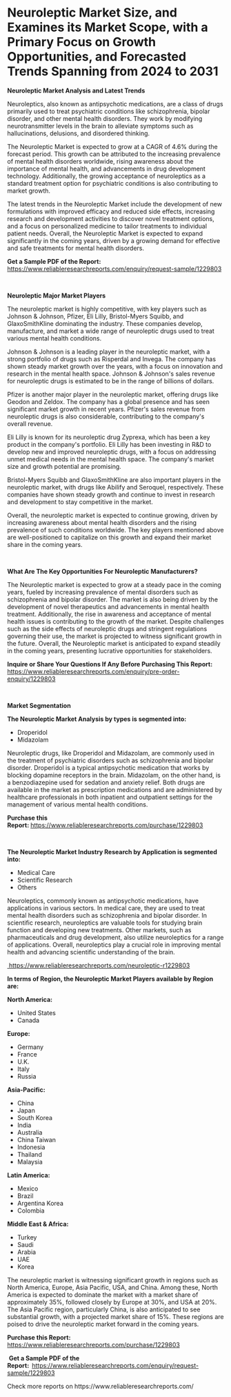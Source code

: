 <p><h1>Neuroleptic Market Size, and Examines its Market Scope, with a Primary Focus on Growth Opportunities, and Forecasted Trends Spanning from 2024 to 2031</h1></p><p><strong>Neuroleptic Market Analysis and Latest Trends</strong></p>
<p><p>Neuroleptics, also known as antipsychotic medications, are a class of drugs primarily used to treat psychiatric conditions like schizophrenia, bipolar disorder, and other mental health disorders. They work by modifying neurotransmitter levels in the brain to alleviate symptoms such as hallucinations, delusions, and disordered thinking.</p><p>The Neuroleptic Market is expected to grow at a CAGR of 4.6% during the forecast period. This growth can be attributed to the increasing prevalence of mental health disorders worldwide, rising awareness about the importance of mental health, and advancements in drug development technology. Additionally, the growing acceptance of neuroleptics as a standard treatment option for psychiatric conditions is also contributing to market growth.</p><p>The latest trends in the Neuroleptic Market include the development of new formulations with improved efficacy and reduced side effects, increasing research and development activities to discover novel treatment options, and a focus on personalized medicine to tailor treatments to individual patient needs. Overall, the Neuroleptic Market is expected to expand significantly in the coming years, driven by a growing demand for effective and safe treatments for mental health disorders.</p></p>
<p><strong>Get a Sample PDF of the Report:&nbsp;</strong> <a href="https://www.reliableresearchreports.com/enquiry/request-sample/1229803">https://www.reliableresearchreports.com/enquiry/request-sample/1229803</a></p>
<p>&nbsp;</p>
<p><strong>Neuroleptic Major Market Players</strong></p>
<p><p>The neuroleptic market is highly competitive, with key players such as Johnson & Johnson, Pfizer, Eli Lilly, Bristol-Myers Squibb, and GlaxoSmithKline dominating the industry. These companies develop, manufacture, and market a wide range of neuroleptic drugs used to treat various mental health conditions.</p><p>Johnson & Johnson is a leading player in the neuroleptic market, with a strong portfolio of drugs such as Risperdal and Invega. The company has shown steady market growth over the years, with a focus on innovation and research in the mental health space. Johnson & Johnson's sales revenue for neuroleptic drugs is estimated to be in the range of billions of dollars.</p><p>Pfizer is another major player in the neuroleptic market, offering drugs like Geodon and Zeldox. The company has a global presence and has seen significant market growth in recent years. Pfizer's sales revenue from neuroleptic drugs is also considerable, contributing to the company's overall revenue.</p><p>Eli Lilly is known for its neuroleptic drug Zyprexa, which has been a key product in the company's portfolio. Eli Lilly has been investing in R&D to develop new and improved neuroleptic drugs, with a focus on addressing unmet medical needs in the mental health space. The company's market size and growth potential are promising.</p><p>Bristol-Myers Squibb and GlaxoSmithKline are also important players in the neuroleptic market, with drugs like Abilify and Seroquel, respectively. These companies have shown steady growth and continue to invest in research and development to stay competitive in the market.</p><p>Overall, the neuroleptic market is expected to continue growing, driven by increasing awareness about mental health disorders and the rising prevalence of such conditions worldwide. The key players mentioned above are well-positioned to capitalize on this growth and expand their market share in the coming years.</p></p>
<p>&nbsp;</p>
<p><strong>What Are The Key Opportunities For Neuroleptic Manufacturers?</strong></p>
<p><p>The Neuroleptic market is expected to grow at a steady pace in the coming years, fueled by increasing prevalence of mental disorders such as schizophrenia and bipolar disorder. The market is also being driven by the development of novel therapeutics and advancements in mental health treatment. Additionally, the rise in awareness and acceptance of mental health issues is contributing to the growth of the market. Despite challenges such as the side effects of neuroleptic drugs and stringent regulations governing their use, the market is projected to witness significant growth in the future. Overall, the Neuroleptic market is anticipated to expand steadily in the coming years, presenting lucrative opportunities for stakeholders.</p></p>
<p><strong>Inquire or Share Your Questions If Any Before Purchasing This Report:</strong> <a href="https://www.reliableresearchreports.com/enquiry/pre-order-enquiry/1229803">https://www.reliableresearchreports.com/enquiry/pre-order-enquiry/1229803</a></p>
<p>&nbsp;</p>
<p><strong>Market Segmentation</strong></p>
<p><strong>The Neuroleptic Market Analysis by types is segmented into:</strong></p>
<p><ul><li>Droperidol</li><li>Midazolam</li></ul></p>
<p><p>Neuroleptic drugs, like Droperidol and Midazolam, are commonly used in the treatment of psychiatric disorders such as schizophrenia and bipolar disorder. Droperidol is a typical antipsychotic medication that works by blocking dopamine receptors in the brain. Midazolam, on the other hand, is a benzodiazepine used for sedation and anxiety relief. Both drugs are available in the market as prescription medications and are administered by healthcare professionals in both inpatient and outpatient settings for the management of various mental health conditions.</p></p>
<p><strong>Purchase this Report:&nbsp;</strong><a href="https://www.reliableresearchreports.com/purchase/1229803">https://www.reliableresearchreports.com/purchase/1229803</a></p>
<p>&nbsp;</p>
<p><strong>The Neuroleptic Market Industry Research by Application is segmented into:</strong></p>
<p><ul><li>Medical Care</li><li>Scientific Research</li><li>Others</li></ul></p>
<p><p>Neuroleptics, commonly known as antipsychotic medications, have applications in various sectors. In medical care, they are used to treat mental health disorders such as schizophrenia and bipolar disorder. In scientific research, neuroleptics are valuable tools for studying brain function and developing new treatments. Other markets, such as pharmaceuticals and drug development, also utilize neuroleptics for a range of applications. Overall, neuroleptics play a crucial role in improving mental health and advancing scientific understanding of the brain.</p></p>
<p><a href="https://www.reliableresearchreports.com/neuroleptic-r1229803">&nbsp;https://www.reliableresearchreports.com/neuroleptic-r1229803</a></p>
<p><strong>In terms of Region, the Neuroleptic Market Players available by Region are:</strong></p>
<p>
    <p> <strong> North America: </strong>
        <ul>
            <li>United States</li>
            <li>Canada</li>
        </ul>
        </p> 
    <p> <strong> Europe: </strong>
        <ul>
            <li>Germany</li>
            <li>France</li>
            <li>U.K.</li>
            <li>Italy</li>
            <li>Russia</li>
        </ul>
        </p> 
    <p> <strong> Asia-Pacific: </strong>
        <ul>
            <li>China</li>
            <li>Japan</li>
            <li>South Korea</li>
            <li>India</li>
            <li>Australia</li>
            <li>China Taiwan</li>
            <li>Indonesia</li>
            <li>Thailand</li>
            <li>Malaysia</li>
        </ul>
        </p> 
    <p> <strong> Latin America: </strong>
        <ul>
            <li>Mexico</li>
            <li>Brazil</li>
            <li>Argentina Korea</li>
            <li>Colombia</li>
        </ul>
        </p> 
    <p> <strong> Middle East & Africa: </strong>
        <ul>
            <li>Turkey</li>
            <li>Saudi</li>
            <li>Arabia</li>
            <li>UAE</li>
            <li>Korea</li>
        </ul>
    </p>
    </p>
<p><p>The neuroleptic market is witnessing significant growth in regions such as North America, Europe, Asia Pacific, USA, and China. Among these, North America is expected to dominate the market with a market share of approximately 35%, followed closely by Europe at 30%, and USA at 20%. The Asia Pacific region, particularly China, is also anticipated to see substantial growth, with a projected market share of 15%. These regions are poised to drive the neuroleptic market forward in the coming years.</p></p>
<p><strong>Purchase this Report: </strong><a href="https://www.reliableresearchreports.com/purchase/1229803">https://www.reliableresearchreports.com/purchase/1229803</a></p>
<p>&nbsp;<strong>Get a Sample PDF of the Report:&nbsp;&nbsp;</strong><a href="https://www.reliableresearchreports.com/enquiry/request-sample/1229803">https://www.reliableresearchreports.com/enquiry/request-sample/1229803</a></p>
<p><strong></strong></p>
<p>Check more reports on https://www.reliableresearchreports.com/</p>